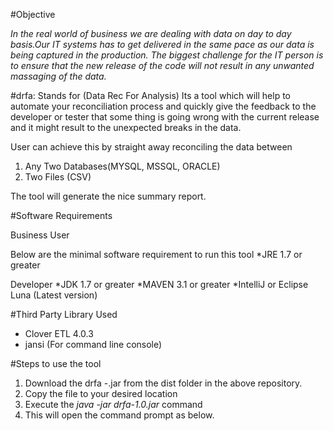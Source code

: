 #Objective

_In the real world of business we are dealing with data on day to day basis.Our IT systems has to get delivered in the same pace as our data is being captured in the production. The biggest challenge for the IT person is to ensure that the new release of the code will not result in any unwanted massaging of the data._

#drfa: Stands for (Data Rec For Analysis)
Its a tool which will help to automate your reconciliation process and quickly give the feedback to the developer or tester that some thing is going wrong with the current release and it might result to the unexpected breaks in the data.

User can achieve this by straight away reconciling the data between

1. Any Two Databases(MYSQL, MSSQL, ORACLE)
2. Two Files (CSV)

The tool will generate the nice summary report.

#Software Requirements

Business User

Below are the minimal software requirement to run this tool
*JRE 1.7 or greater

Developer
*JDK 1.7 or greater
*MAVEN 3.1 or greater
*IntelliJ or Eclipse Luna (Latest version)

#Third Party Library Used

* Clover ETL 4.0.3
* jansi (For command line console)

#Steps to use the tool

1. Download the drfa -<version>.jar from the dist folder in the above repository.
2. Copy the file to your desired location
3. Execute the _java -jar drfa-1.0.jar_ command
4. This will open the command prompt as below.
